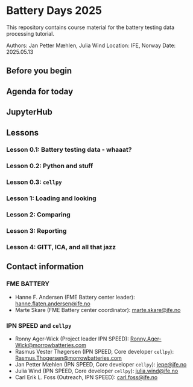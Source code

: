 # Battery Days 2025

This repository contains course material for the battery testing data processing tutorial.

Authors: Jan Petter Mæhlen, Julia Wind
Location: IFE, Norway
Date: 2025.05.13

## Before you begin

## Agenda for today

## JupyterHub

## Lessons

### Lesson 0.1: Battery testing data - whaaat?

### Lesson 0.2: Python and stuff

### Lesson 0.3: `cellpy`

### Lesson 1: Loading and looking

### Lesson 2: Comparing

### Lesson 3: Reporting

### Lesson 4: GITT, ICA, and all that jazz

## Contact information

### FME BATTERY

- Hanne F. Andersen (FME Battery center leader): <hanne.flaten.andersen@ife.no>
- Marte Skare (FME Battery center coordinator): <marte.skare@ife.no>

### IPN SPEED and `cellpy`

- Ronny Ager-Wick (Project leader IPN SPEED): <Ronny.Ager-Wick@morrowbatteries.com>
- Rasmus Vester Thøgersen (IPN SPEED, Core developer `cellpy`): <Rasmus.Thogersen@morrowbatteries.com>
- Jan Petter Mæhlen (IPN SPEED, Core developer `cellpy`): <jepe@ife.no>
- Julia Wind (IPN SPEED, Core developer `cellpy`): <julia.wind@ife.no>
- Carl Erik L. Foss (Outreach, IPN SPEED): <carl.foss@ife.no>
